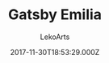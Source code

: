 ---
title: Gatsby Emilia
github: https://github.com/LekoArts/gatsby-starter-portfolio-emilia
demo: https://emilia.lekoarts.de
author: LekoArts
ssg:
  - Gatsby
cms:
  - Markdown
date: 2017-11-30T18:53:29.000Z
description: >-
  Minimalistic portfolio/photography site with masonry grid, page transitions
  and big images. Themeable with Theme UI. Includes Light/Dark mode.
draft: true
publish_date: '2017-11-30T18:53:29Z'
update_date: '2022-11-02T14:13:12Z'
github_star: 338
github_fork: 83
---